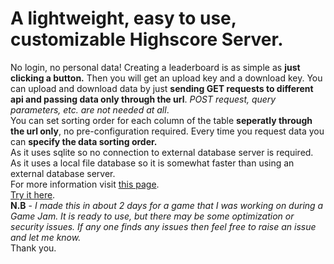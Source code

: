 # A lightweight, easy to use, customizable Highscore Server.

No login, no personal data! Creating a leaderboard is as simple as **just clicking a button.** Then you will get an upload key and a download key. You can upload and download data by just **sending GET requests to different api and passing data only through the url**. *POST request, query parameters, etc. are not needed at all*.  
You can set sorting order for each column of the table **seperatly through the url only**, no pre-configuration required. Every time you request data you can **specify the data sorting order.**    
As it uses sqlite so no connection to external database server is required. As it uses a local file database so it is somewhat faster than using an external database server.    
For more information visit [this page]().   
[Try it here]().   
**N.B** - *I made this in about 2 days for a game that I was working on during a Game Jam. It is ready to use, but there may be some optimization or security issues. If any one finds any issues then feel free to raise an issue and let me know.*    
Thank you.